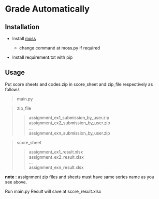 # Grade Automatically

## Installation

* Install [moss](https://theory.stanford.edu/~aiken/moss/)
  + change command at moss.py if required

* Install requirement.txt with pip


## Usage

Put score sheets and codes.zip in score_sheet and zip_file respectively as follow.\

> main.py

> zip_file
>> assignment_ex1_submission_by_user.zip\
>> assignment_ex2_submission_by_user.zip\
>> ...\
>> assignment_exn_submission_by_user.zip

> score_sheet
>> assignment_ex1_result.xlsx\
>> assignment_ex2_result.xlsx\
>> ...\
>> assignment_exn_result.xlsx

**note :** assignment zip files and sheets must have same series name as you see above.

Run main.py
Result will save at score_result.xlsx